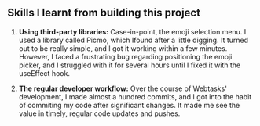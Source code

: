 ## Skills I learnt from building this project
1. **Using third-party libraries:** Case-in-point, the emoji selection menu. I used a library called Picmo, which Ifound after a little digging. It turned out to be really simple, and I got it working within a few minutes. However, I faced a frustrating bug regarding positioning the emoji picker, and I struggled with it for several hours until I fixed it with the useEffect hook.

2. **The regular developer workflow:** Over the course of Webtasks' development, I made almost a hundred commits, and I got into the habit of commiting my code after significant changes. It made me see the value in timely, regular code updates and pushes.

